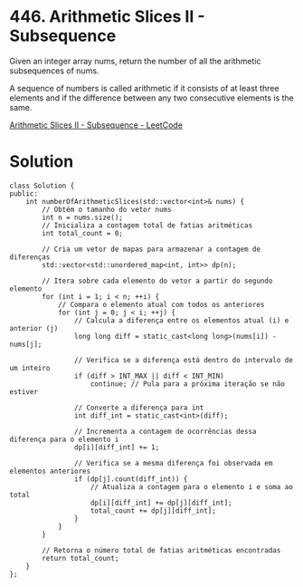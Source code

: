 # 446. Arithmetic Slices II - Subsequence

Given an integer array nums, return the number of all the arithmetic subsequences of nums.

A sequence of numbers is called arithmetic if it consists of at least three elements and if the difference between any two consecutive elements is the same.

[Arithmetic Slices II - Subsequence - LeetCode](https://leetcode.com/problems/arithmetic-slices-ii-subsequence/description/)

# Solution

```
class Solution {
public:
    int numberOfArithmeticSlices(std::vector<int>& nums) {
        // Obtém o tamanho do vetor nums
        int n = nums.size();
        // Inicializa a contagem total de fatias aritméticas
        int total_count = 0;

        // Cria um vetor de mapas para armazenar a contagem de diferenças
        std::vector<std::unordered_map<int, int>> dp(n);

        // Itera sobre cada elemento do vetor a partir do segundo elemento
        for (int i = 1; i < n; ++i) {
            // Compara o elemento atual com todos os anteriores
            for (int j = 0; j < i; ++j) {
                // Calcula a diferença entre os elementos atual (i) e anterior (j)
                long long diff = static_cast<long long>(nums[i]) - nums[j]; 

                // Verifica se a diferença está dentro do intervalo de um inteiro
                if (diff > INT_MAX || diff < INT_MIN)
                    continue; // Pula para a próxima iteração se não estiver

                // Converte a diferença para int
                int diff_int = static_cast<int>(diff);

                // Incrementa a contagem de ocorrências dessa diferença para o elemento i
                dp[i][diff_int] += 1; 

                // Verifica se a mesma diferença foi observada em elementos anteriores
                if (dp[j].count(diff_int)) {
                    // Atualiza a contagem para o elemento i e soma ao total
                    dp[i][diff_int] += dp[j][diff_int];
                    total_count += dp[j][diff_int];
                }
            }
        }

        // Retorna o número total de fatias aritméticas encontradas
        return total_count;
    }
};
```